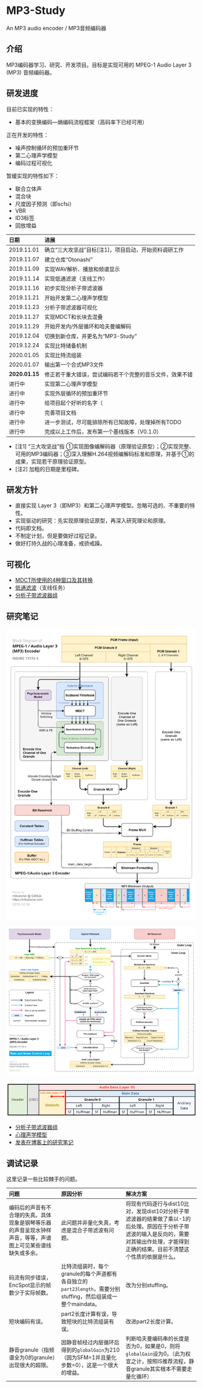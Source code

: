 # MP3-Study

An MP3 audio encoder / MP3音频编码器

## 介绍

MP3编码器学习、研究、开发项目。目标是实现可用的 MPEG-1 Audio Layer 3 (MP3) 音频编码器。

## 研发进度

目前已实现的特性：

- 基本的变换编码—熵编码流程框架（高码率下已经可用）

正在开发的特性：

- 噪声控制循环的预加重环节
- 第二心理声学模型
- 编码过程可视化

暂缓实现的特性如下：

- 联合立体声
- 混合块
- 尺度因子预测（即scfsi）
- VBR
- ID3标签
- 回放增益

|日期|进展|
|:----|:----|
|2019.11.01|确立“三大攻坚战”目标[注1]，项目启动，开始资料调研工作|
|2019.11.07|建立仓库“Otonashi”|
|2019.11.09|实现WAV解析、播放和频谱显示|
|2019.11.14|实现低通滤波（支线工作）|
|2019.11.16|初步实现分析子带滤波器|
|2019.11.21|开始开发第二心理声学模型|
|2019.11.23|分析子带滤波器可视化|
|2019.11.27|实现MDCT和长块去混叠|
|2019.11.29|开始开发内/外层循环和哈夫曼编解码|
|2019.12.04|切换到新仓库，并更名为“MP3-Study”|
|2019.12.24|实现比特储备机制|
|2020.01.05|实现比特流组装|
|2020.01.07|输出第一个合式MP3文件|
|**2020.01.15**|修正若干重大错误，尝试编码若干个完整的音乐文件，效果不错|
|进行中|实现第二心理声学模型|
|进行中|实现外层循环的预加重环节|
|进行中|给项目起个好听的名字（|
|进行中|完善项目文档|
|进行中|进一步测试，尽可能排除所有已知故障，处理掉所有TODO|
|进行中|完成以上工作后，发布第一个基线版本（V0.1.0）|

- [注1] “三大攻坚战”指 ①实现图像编解码器（原理验证原型）；②实现完整、可用的MP3编码器；③深入理解H.264视频编解码标准和原理，并基于①的成果，实现若干原理验证原型。
- [注2] 加粗的日期是里程碑。

## 研发方针

- 直接实现 Layer 3（即MP3）和第二心理声学模型。忽略可选的、不重要的特性。
- 实现驱动的研究：先实现原理验证原型，再深入研究理论和原理。
- 代码即文档。
- 不制定计划，但是要做好过程记录。
- 做好打持久战的心理准备，戒骄戒躁。

## 可视化

- [MDCT所使用的4种窗口及其转换](https://mikukonai.com/MP3-Study/demo/MDCT-windows.html)
- [低通滤波](https://mikukonai.com/MP3-Study/demo/LPF.html)（支线任务）
- [分析子带滤波器组](https://mikukonai.com/MP3-Study/demo/Filterbank.html)

## 研究笔记

![编码器框图](./documentation/mp3-encoder-diagram.png)

![码率和噪声控制循环](./documentation/mp3-qloop.png)

![帧结构](./documentation/mp3-frame.png)

- [分析子带滤波器组](./documentation/分析子带滤波器组.md)
- [心理声学模型](./documentation/心理声学模型.md)
- [发表在博客上的研究笔记](https://mikukonai.com/#/wiki/MP3%E7%BC%96%E8%A7%A3%E7%A0%81%E5%8E%9F%E7%90%86)

## 调试记录

这里记录一些比较棘手的问题。

|问题|原因分析|解决方案|
|:--|:--|:--|
|编码后的声音有不合理的失真。具体现象是钢琴等乐器的声音呈现水钟样声音，等等，声谱图上可见某些谱线缺失或多余。|此问题并非量化失真，考虑是混合子带滤波有问题。|将现有代码逐行与dist10比对，发现dist10对分析子带滤波器的结果做了乘以-1的后处理。原因在于分析子带滤波的输入是反向的，需要对其输出作处理，才能得到正确的结果。目前不清楚这个性质的依据是什么。|
|码流有同步错误，EncSpot显示的帧数少于实际帧数。|比特流组装时，每个granule的每个声道都有各自独立的`part23length`，需要分别stuffing，然后组装成一整个maindata。|改为分别stuffing。|
|短块编码有误。|part2长度计算有误，导致短块的比特流组装有误。|改进part2长度计算。|
|静音granule（指频谱全为0的granule）出现很大的超限。|因静音帧经过内层循环后得到的`globalGain`为210（因为SFM=1并且量化步数=0），这是一个很大的增益。|判断哈夫曼编码串的长度是否为0，如果是0，则将`globalGain`设为0。（此为权宜之计，按照IS推荐流程，静音granule其实根本不需要走量化循环）|

